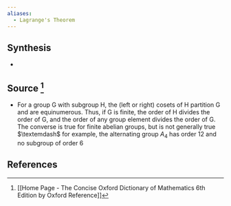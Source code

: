 ```yaml
---
aliases:
  - Lagrange's Theorem
---
```

## Synthesis
- 
## Source [^1]
- For a group G with subgroup H, the (left or right) cosets of H partition G and are equinumerous. Thus, if G is finite, the order of H divides the order of G, and the order of any group element divides the order of G. The converse is true for finite abelian groups, but is not generally true $\textemdash$ for example, the alternating group $A_4$ has order 12 and no subgroup of order 6
## References

[^1]: [[Home Page - The Concise Oxford Dictionary of Mathematics 6th Edition by Oxford Reference]]